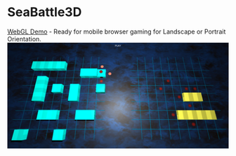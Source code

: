 # SeaBattle3D
[WebGL Demo](http://ilawnman.github.io/seabattle/index.html) - Ready for mobile browser gaming for Landscape or Portrait Orientation.
![Seabattle screenshot](https://github.com/iLawnman/SeaBattle3D/blob/master/Assets/SeaBattle3D/SeaBattleScreenShot.png)

